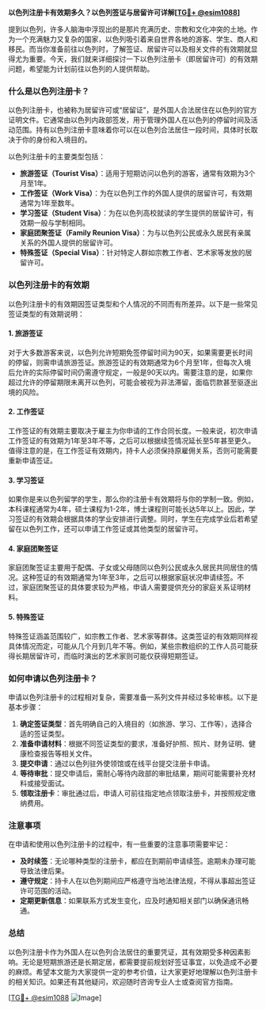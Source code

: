 **以色列注册卡有效期多久？以色列签证与居留许可详解[[TG💪+ @esim1088](https://t.me/s/esim1088)]**

提到以色列，许多人脑海中浮现出的是那片充满历史、宗教和文化冲突的土地。作为一个充满魅力又复杂的国家，以色列吸引着来自世界各地的游客、学生、商人和移民。而当你准备前往以色列时，了解签证、居留许可以及相关文件的有效期就显得尤为重要。今天，我们就来详细探讨一下以色列注册卡（即居留许可）的有效期问题，希望能为计划前往以色列的人提供帮助。

### 什么是以色列注册卡？

以色列注册卡，也被称为居留许可或“居留证”，是外国人合法居住在以色列的官方证明文件。它通常由以色列内政部签发，用于管理外国人在以色列的停留时间及活动范围。持有以色列注册卡意味着你可以在以色列合法居住一段时间，具体时长取决于你的身份和入境目的。

以色列注册卡的主要类型包括：

- **旅游签证（Tourist Visa）**：适用于短期访问以色列的游客，通常有效期为3个月至1年。
- **工作签证（Work Visa）**：为在以色列工作的外国人提供的居留许可，有效期通常为1年至数年。
- **学习签证（Student Visa）**：为在以色列高校就读的学生提供的居留许可，有效期一般与学制相同。
- **家庭团聚签证（Family Reunion Visa）**：为与以色列公民或永久居民有亲属关系的外国人提供的居留许可。
- **特殊签证（Special Visa）**：针对特定人群如宗教工作者、艺术家等发放的居留许可。

### 以色列注册卡的有效期

以色列注册卡的有效期因签证类型和个人情况的不同而有所差异。以下是一些常见签证类型的有效期说明：

#### 1. 旅游签证
对于大多数游客来说，以色列允许短期免签停留时间为90天，如果需要更长时间的停留，则需申请旅游签证。旅游签证的有效期通常为6个月至1年，但每次入境后允许的实际停留时间仍需遵守规定，一般是90天以内。需要注意的是，如果你超过允许的停留期限未离开以色列，可能会被视为非法滞留，面临罚款甚至驱逐出境的风险。

#### 2. 工作签证
工作签证的有效期主要取决于雇主为你申请的工作合同长度。一般来说，初次申请工作签证的有效期为1年至3年不等，之后可以根据续签情况延长至5年甚至更久。值得注意的是，在工作签证有效期内，持卡人必须保持原雇佣关系，否则可能需要重新申请签证。

#### 3. 学习签证
如果你是来以色列留学的学生，那么你的注册卡有效期将与你的学制一致。例如，本科课程通常为4年，硕士课程为1-2年，博士课程则可能长达5年以上。因此，学习签证的有效期会根据具体的学业安排进行调整。同时，学生在完成学业后若希望留在以色列工作，还可以申请工作签证或其他类型的居留许可。

#### 4. 家庭团聚签证
家庭团聚签证主要用于配偶、子女或父母随同以色列公民或永久居民共同居住的情况。这种签证的有效期通常为1年至3年，之后可以根据家庭状况申请续签。不过，家庭团聚签证的具体要求较为严格，申请人需要提供充分的家庭关系证明材料。

#### 5. 特殊签证
特殊签证涵盖范围较广，如宗教工作者、艺术家等群体。这类签证的有效期同样视具体情况而定，可能从几个月到几年不等。例如，某些宗教组织的工作人员可能获得长期居留许可，而临时演出的艺术家则可能仅获得短期签证。

### 如何申请以色列注册卡？

申请以色列注册卡的过程相对复杂，需要准备一系列文件并经过多轮审核。以下是基本步骤：

1. **确定签证类型**：首先明确自己的入境目的（如旅游、学习、工作等），选择合适的签证类型。
2. **准备申请材料**：根据不同签证类型的要求，准备好护照、照片、财务证明、健康检查报告等相关文件。
3. **提交申请**：通过以色列驻外使领馆或在线平台提交注册卡申请。
4. **等待审批**：提交申请后，需耐心等待内政部的审批结果，期间可能需要补充材料或接受面试。
5. **领取注册卡**：审批通过后，申请人可前往指定地点领取注册卡，并按照规定缴纳费用。

### 注意事项

在申请和使用以色列注册卡的过程中，有一些重要的注意事项需要牢记：

- **及时续签**：无论哪种类型的注册卡，都应在到期前申请续签。逾期未办理可能导致法律后果。
- **遵守规定**：持卡人在以色列期间应严格遵守当地法律法规，不得从事超出签证许可范围的活动。
- **定期更新信息**：如果联系方式发生变化，应及时通知相关部门以确保通讯畅通。

### 总结

以色列注册卡作为外国人在以色列合法居住的重要凭证，其有效期受多种因素影响。无论是短期旅游还是长期定居，都需要提前规划好签证事宜，以免造成不必要的麻烦。希望本文能为大家提供一定的参考价值，让大家更好地理解以色列注册卡的相关知识。如果还有其他疑问，欢迎随时咨询专业人士或查阅官方指南。

[[TG💪+ @esim1088](https://t.me/s/esim1088) ![Image](https://i.postimg.cc/4NQfJmqS/Snipaste-2025-05-13-00-14-12.png)]